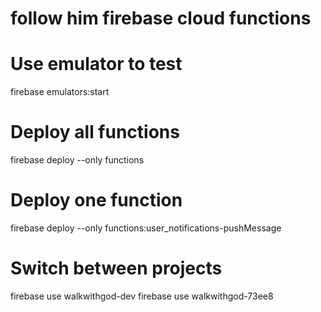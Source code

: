 # follow him firebase cloud functions

# Use emulator to test

firebase emulators:start

# Deploy all functions

firebase deploy --only functions

# Deploy one function

firebase deploy --only functions:user_notifications-pushMessage

# Switch between projects

firebase use walkwithgod-dev
firebase use walkwithgod-73ee8
